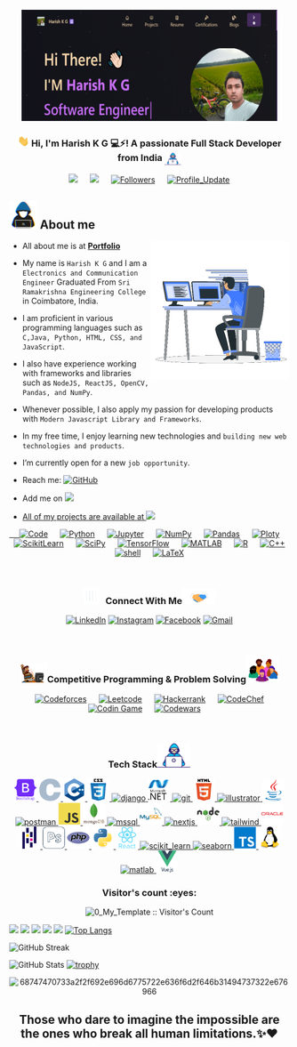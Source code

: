 <p align="center">  
  <img      src="https://github.com/kghthor/Personal-Portfolio/blob/master/src/images/profile.png" height="200"/>    
</p>    
   
<h3 align="center">    
    <img  src="https://github.com/kghthor/awesome-github-profile-readme-templates-main/blob/master/Gif%20Files/hello.gif" width="21"></a> Hi, I'm Harish K G 💻⚡! A passionate Full Stack Developer from India  <img align="center" alt="GIF" width="30"  src="https://github.com/kghthor/awesome-github-profile-readme-templates-main/blob/master/Gif%20Files/Developer.gif" width="36"/>
</h3>

<p align="center">
    &emsp;
    <a href="https://hits.seeyoufarm.com"><img src="https://hits.seeyoufarm.com/api/count/incr/badge.svg?url=https%3A%2F%2Fgithub.com%2F0_My_Template%2F%26title%3DProfile%2520Views&count_bg=%2379C83D&title_bg=%23555555&icon=counter-strike.svg&icon_color=%23E7E7E7&title=Profile+Views&edge_flat=false"/></a>
    &emsp;
    <a href="https://github.com/kghthor/kghthor/pulse" alt="Activity"><img src="https://img.shields.io/github/commit-activity/m/kghthor/kghthor" /></a>
    &emsp;
    <a href="https://github.com/kghthor?tab=followers"><img alt="Followers" src="https://img.shields.io/github/followers/kghthor?color=4C1&logo=github"></a>
    &emsp;
    <a href="https://github.com/kghthor/kghthor" target="_blank"><img alt="Profile_Update" src="https://img.shields.io/github/last-commit/kghthor/kghthor?label=Profile%20update&style=fflat-square"></a>
    &emsp;
</p> 



## <picture><img src = "https://github.com/kghthor/awesome-github-profile-readme-templates-main/blob/master/Gif%20Files/about_me.gif?raw=true" width = 50px></picture> About me
<picture> <img align="right" src="https://github.com/kghthor/awesome-github-profile-readme-templates-main/blob/master/Gif%20Files/programming.gif" width = 250px></picture>

- All about me is at **[Portfolio](https://kghthor.netlify.app/)**

- My name is `Harish K G` and I am a `Electronics and Communication Engineer` Graduated From `Sri Ramakrishna Engineering College` in Coimbatore, India.

- I am proficient in various programming languages such as `C,Java, Python, HTML, CSS, and JavaScript`.

- I also have experience working with frameworks and libraries such as `NodeJS, ReactJS, OpenCV, Pandas, and NumPy`.

- Whenever possible, I also apply my passion for developing products with `Modern Javascript Library and Frameworks`.

- In my free time, I enjoy learning new technologies and `building new web technologies and products`.

- I’m currently open for a new `job opportunity`.
  
- Reach me: <a href="mailto:harishindian123@gmail.com" target="_blank"><img alt="GitHub" src="https://img.shields.io/badge/-harishindian123@gmail.com-c14438?style=flat-square&logo=Gmail&logoColor=white"></a>

- Add me on <a href="https://www.linkedin.com/in/kghthor/" target="_blank"><img src="https://img.shields.io/badge/LinkedIn-green">

- All of my projects are available at <a href="https://github.com/kghthor/" target="_blank"><img src="https://img.shields.io/badge/Github-008080">

<p align="center">
    &emsp;
    <a href="https://github.com/kghthor?tab=repositories" target="_blank"><img alt="Code" src="https://img.shields.io/badge/-code-000000?style=flat-square&logo=Plex&logoColor=white"></a>
    &emsp;
    <a href="https://github.com/kghthor?tab=repositories&language=python" target="_blank"><img alt="Python" src="https://img.shields.io/badge/Python-FFD43B?style=flat-square&logo=python&logoColor=darkgreen"></a>
    &emsp;
    <a href="https://github.com/kghthor?tab=repositories&language=Jupyter Notebook" target="_blank"><img alt="Jupyter" src="https://img.shields.io/badge/Jupyter-F37626.svg?&style=flat-square&logo=Jupyter&logoColor=white"></a>
    &emsp;
    <a href="https://github.com/kghthor/09_Python_NumPy_Module" target="_blank"><img alt="NumPy" src="https://img.shields.io/badge/Numpy-777BB4?style=flat-square&logo=numpy&logoColor=white"></a>
    &emsp;
    <a href="https://github.com/kghthor/10_Python_Pandas_Module" target="_blank"><img alt="Pandas" src="https://img.shields.io/badge/Pandas-2C2D72?style=flat-square&logo=pandas&logoColor=white"></a>
    &emsp;
    <a href="https://github.com/kghthor/11_Python_Matplotlib_Module" target="_blank"><img alt="Ploty" src="https://img.shields.io/badge/Plotly-%233F4F75?style=flat-square&logo=plotly&logoColor=white"></a>
    &emsp;
    <a href="https://github.com/kghthor/Python_Decision_Tree_and_Random_Forest" target="_blank"><img alt="ScikitLearn" src="https://img.shields.io/badge/scikit_learn-F7931E?style=flat-square&logo=scikit-learn&logoColor=white"></a>
    &emsp;
    <a href="https://github.com/kghthor/93_Python_Data_Analytics_Projects" target="_blank"><img alt="SciPy" src="https://img.shields.io/badge/SciPy-%230C55A5?style=flat-square&logo=scipy&logoColor=white"></a>
    &emsp;
    <a href="https://github.com/kghthor/93_Python_Data_Analytics_Projects" target="_blank"><img alt="TensorFlow" src="https://img.shields.io/badge/TensorFlow-FF6F00?style=flat-square&logo=TensorFlow&logoColor=white"></a>
    &emsp;
    <a href="https://github.com/kghthor?tab=repositories&language=matlab" target="_blank"><img alt="MATLAB" src="https://img.shields.io/badge/-MATLAB-fb4f14?style=flat-square&logo=Mathworks&logoColor=white"></a>
    &emsp;
    <a href="https://github.com/kghthor?tab=repositories&language=r" target="_blank"><img alt="R" src="https://img.shields.io/badge/-R-276DC3?style=flat-square&logo=R&logoColor=white"></a>
    &emsp;
    <a href="https://github.com/kghthor?tab=repositories&language=c%2B%2B" target="_blank"><img alt="C++" src="https://img.shields.io/badge/-C%2B%2B-00599C?style=flat-square&logo=C%2B%2B&logoColor=white"></a>
    &emsp;
    <a href="https://github.com/kghthor?tab=repositories&language=shell" target="_blank"><img alt="shell" src="https://img.shields.io/badge/-shell-5391FE?style=flat-square&logo=PowerShell&logoColor=white"></a> 
    &emsp;
    <a href="https://github.com/kghthor?tab=repositories&language=TeX" target="_blank"><img alt="LaTeX" src="https://img.shields.io/badge/-LaTeX-008080?style=flat-square&logo=LaTeX&logoColor=white"></a>
    &emsp;
</p>
<br />

<div align="center">
<h3> <img src="https://github.com/kghthor/awesome-github-profile-readme-templates-main/blob/master/Gif%20Files/bar.gif" width="30" height="30" style="margin-right: 10px;">Connect With Me<img src="https://github.com/kghthor/awesome-github-profile-readme-templates-main/blob/master/Gif%20Files/Handshake.gif" width="60">
</h3> 
<p align="center">
    <a href="https://www.linkedin.com/in/kghthor" target="_blank"><img alt="LinkedIn" width="25px" src="https://github.com/TheDudeThatCode/TheDudeThatCode/blob/master/Assets/Linkedin.svg"></a>
    <a href="https://www.instagram.com/kghthor" target="_blank"><img alt="Instagram" width="25px" src="https://github.com/TheDudeThatCode/TheDudeThatCode/blob/master/Assets/Instagram.svg"></a>
    <a href="https://www.facebook.com/kgharish.kgharish" target="_blank"><img alt="Facebook" width="25px" src="https://upload.wikimedia.org/wikipedia/commons/5/51/Facebook_f_logo_%282019%29.svg"></a>
    <a href="mailto:playgod378@gmail.com" target="_blank"><img alt="Gmail" width="25px" src="https://github.com/TheDudeThatCode/TheDudeThatCode/blob/master/Assets/Gmail.svg"></a> 
</p></div> 
<br />
  

<div align="center">
<h3><picture> <img src = "https://github.com/kghthor/awesome-github-profile-readme-templates-main/blob/master/Gif%20Files/CP_PS.gif" width = 50px></picture>Competitive Programming & Problem Solving<img src="https://github.com/kghthor/awesome-github-profile-readme-templates-main/blob/master/Gif%20Files/colaborate.gif" width="60">
</h3>
<p align="center">
    &emsp;
    <a href=""><img alt = "Codeforces" src="https://img.shields.io/badge/CodeForces%20-%231F8ACB.svg?style=plastic&logo=codeforces&logoColor=white" /></a>	
  &emsp;
    <a href=https://leetcode.com/u/kghthor/><img alt = "Leetcode" src="https://img.shields.io/badge/LeetCode%20-%23FFA116.svg?style=plastic&logo=leetcode&logoColor=black" /></a>
  &emsp;
    <a href="https://www.hackerrank.com/profile/kghthor"><img alt = "Hackerrank" src="https://img.shields.io/badge/HackerRank-%232EC866.svg?style=plastic&logo=hackerrank&logoColor=black" /></a>
  &emsp;
    <a href="h"><img alt = "CodeChef" src="https://img.shields.io/badge/Codechef-%235B4638.svg?style=plastic&logo=codechef&logoColor=white" /></a>
  &emsp;
    <a href=""><img alt = "Codin Game" src="https://img.shields.io/badge/CodinGame-%23F2BB13.svg?&style=plastic&logo=codingame&logoColor=black" /></a>
  &emsp;
    <a href=""><img alt = "Codewars" src="https://img.shields.io/badge/CodeWars-%232EC866.svg?&style=plastic&logo=CodeWars&logoColor=black" /></a>
  &emsp;

</p></div>
<br />

<div align="center">
<h3> Tech Stack<img src="https://github.com/kghthor/awesome-github-profile-readme-templates-main/blob/master/Gif%20Files/Developer.gif" width="60">
</h3>
<p align="center"> <a href="https://getbootstrap.com" target="_blank" rel="noreferrer"> <img src="https://raw.githubusercontent.com/devicons/devicon/master/icons/bootstrap/bootstrap-plain-wordmark.svg" alt="bootstrap" width="40" height="40"/> </a> <a href="https://www.cprogramming.com/" target="_blank" rel="noreferrer"> <img src="https://raw.githubusercontent.com/devicons/devicon/master/icons/c/c-original.svg" alt="c" width="40" height="40"/> </a> <a href="https://www.w3schools.com/cpp/" target="_blank" rel="noreferrer"> <img src="https://raw.githubusercontent.com/devicons/devicon/master/icons/cplusplus/cplusplus-original.svg" alt="cplusplus" width="40" height="40"/> </a> <a href="https://www.w3schools.com/css/" target="_blank" rel="noreferrer"> <img src="https://raw.githubusercontent.com/devicons/devicon/master/icons/css3/css3-original-wordmark.svg" alt="css3" width="40" height="40"/> </a> <a href="https://www.djangoproject.com/" target="_blank" rel="noreferrer"> <img src="https://cdn.worldvectorlogo.com/logos/django.svg" alt="django" width="40" height="40"/> </a> <a href="https://dotnet.microsoft.com/" target="_blank" rel="noreferrer"> <img src="https://raw.githubusercontent.com/devicons/devicon/master/icons/dot-net/dot-net-original-wordmark.svg" alt="dotnet" width="40" height="40"/> </a> <a href="https://git-scm.com/" target="_blank" rel="noreferrer"> <img src="https://www.vectorlogo.zone/logos/git-scm/git-scm-icon.svg" alt="git" width="40" height="40"/> </a> <a href="https://www.w3.org/html/" target="_blank" rel="noreferrer"> <img src="https://raw.githubusercontent.com/devicons/devicon/master/icons/html5/html5-original-wordmark.svg" alt="html5" width="40" height="40"/> </a> <a href="https://www.adobe.com/in/products/illustrator.html" target="_blank" rel="noreferrer"> <img src="https://www.vectorlogo.zone/logos/adobe_illustrator/adobe_illustrator-icon.svg" alt="illustrator" width="40" height="40"/> </a> <a href="https://www.java.com" target="_blank" rel="noreferrer"> <img src="https://raw.githubusercontent.com/devicons/devicon/master/icons/java/java-original.svg" alt="java" width="40" height="40"/> </a><a href="https://postman.com" target="_blank" rel="noreferrer"> <img src="https://www.vectorlogo.zone/logos/getpostman/getpostman-icon.svg" alt="postman" width="40" height="40"/> </a> <a href="https://developer.mozilla.org/en-US/docs/Web/JavaScript" target="_blank" rel="noreferrer"> <img src="https://raw.githubusercontent.com/devicons/devicon/master/icons/javascript/javascript-original.svg" alt="javascript" width="40" height="40"/> </a> </a> <a href="https://www.mongodb.com/" target="_blank" rel="noreferrer"> <img src="https://raw.githubusercontent.com/devicons/devicon/master/icons/mongodb/mongodb-original-wordmark.svg" alt="mongodb" width="40" height="40"/> </a> <a href="https://www.microsoft.com/en-us/sql-server" target="_blank" rel="noreferrer"> <img src="https://www.svgrepo.com/show/303229/microsoft-sql-server-logo.svg" alt="mssql" width="40" height="40"/> </a> <a href="https://www.mysql.com/" target="_blank" rel="noreferrer"> <img src="https://raw.githubusercontent.com/devicons/devicon/master/icons/mysql/mysql-original-wordmark.svg" alt="mysql" width="40" height="40"/> </a> <a href="https://nextjs.org/" target="_blank" rel="noreferrer"> <img src="https://cdn.worldvectorlogo.com/logos/nextjs-2.svg" alt="nextjs" width="40" height="40"/> </a> <a href="https://nodejs.org" target="_blank" rel="noreferrer"> <img src="https://raw.githubusercontent.com/devicons/devicon/master/icons/nodejs/nodejs-original-wordmark.svg" alt="nodejs" width="40" height="40"/> </a><a href="https://tailwindcss.com/" target="_blank" rel="noreferrer"> <img src="https://www.vectorlogo.zone/logos/tailwindcss/tailwindcss-icon.svg" alt="tailwind" width="40" height="40"/> </a> <a href="https://www.oracle.com/" target="_blank" rel="noreferrer"> <img src="https://raw.githubusercontent.com/devicons/devicon/master/icons/oracle/oracle-original.svg" alt="oracle" width="40" height="40"/> </a> <a href="https://pandas.pydata.org/" target="_blank" rel="noreferrer"> <img src="https://raw.githubusercontent.com/devicons/devicon/2ae2a900d2f041da66e950e4d48052658d850630/icons/pandas/pandas-original.svg" alt="pandas" width="40" height="40"/> </a> <a href="https://www.photoshop.com/en" target="_blank" rel="noreferrer"> <img src="https://raw.githubusercontent.com/devicons/devicon/master/icons/photoshop/photoshop-line.svg" alt="photoshop" width="40" height="40"/> </a> <a href="https://www.php.net" target="_blank" rel="noreferrer"> <img src="https://raw.githubusercontent.com/devicons/devicon/master/icons/php/php-original.svg" alt="php" width="40" height="40"/> </a> <a href="https://www.python.org" target="_blank" rel="noreferrer"> <img src="https://raw.githubusercontent.com/devicons/devicon/master/icons/python/python-original.svg" alt="python" width="40" height="40"/> </a> <a href="https://reactjs.org/" target="_blank" rel="noreferrer"> <img src="https://raw.githubusercontent.com/devicons/devicon/master/icons/react/react-original-wordmark.svg" alt="react" width="40" height="40"/> </a> <a href="https://scikit-learn.org/" target="_blank" rel="noreferrer"> <img src="https://upload.wikimedia.org/wikipedia/commons/0/05/Scikit_learn_logo_small.svg" alt="scikit_learn" width="40" height="40"/> </a> <a href="https://seaborn.pydata.org/" target="_blank" rel="noreferrer"> <img src="https://seaborn.pydata.org/_images/logo-mark-lightbg.svg" alt="seaborn" width="40" height="40"/> </a> <a href="https://www.typescriptlang.org/" target="_blank" rel="noreferrer"> <img src="https://raw.githubusercontent.com/devicons/devicon/master/icons/typescript/typescript-original.svg" alt="typescript" width="40" height="40"/> </a><a href="https://www.linux.org/" target="_blank" rel="noreferrer"> <img src="https://raw.githubusercontent.com/devicons/devicon/master/icons/linux/linux-original.svg" alt="linux" width="40" height="40"/> </a> <a href="https://www.mathworks.com/" target="_blank" rel="noreferrer"> <img src="https://upload.wikimedia.org/wikipedia/commons/2/21/Matlab_Logo.png" alt="matlab" width="40" height="40"/> </a> <a href="https://vuejs.org/" target="_blank" rel="noreferrer"> <img src="https://raw.githubusercontent.com/devicons/devicon/master/icons/vuejs/vuejs-original-wordmark.svg" alt="vuejs" width="40" height="40"/> </a> </p></div>
 
<div align="center">
  <h3 align="center">Visitor's count :eyes:</h3>
<p align="center"><img src="https://profile-counter.glitch.me/{0_My_Template}/count.svg" alt="0_My_Template :: Visitor's Count" /></p>
</div>
    
![](http://github-profile-summary-cards.vercel.app/api/cards/profile-details?username=kghthor&theme=2077)
![](http://github-profile-summary-cards.vercel.app/api/cards/repos-per-language?username=kghthor&theme=2077)
![](http://github-profile-summary-cards.vercel.app/api/cards/most-commit-language?username=kghthor&theme=2077)
![](http://github-profile-summary-cards.vercel.app/api/cards/stats?username=kghthor&theme=2077)
![](http://github-profile-summary-cards.vercel.app/api/cards/productive-time?username=kghthor&theme=2077&utcOffset=6)
[![Top Langs](https://github-readme-stats.vercel.app/api/top-langs/?username=kghthor&layout=compact&theme=algolia&langs_count=20&hide_border=true)](https://github.com/kghthor/github-readme-stats)

![GitHub Streak](https://github-readme-streak-stats.herokuapp.com/?user=kghthor&theme=dark)



![GitHub Stats](https://github-readme-stats.vercel.app/api?username=kghthor&show_icons=true&theme=dark)
[![trophy](https://github-profile-trophy.vercel.app/?username=kghthor&theme=dracula)](https://github.com/kghthor/github-profile-trophy)
<br /> 
<div align='center'>
  
![68747470733a2f2f692e696d6775722e636f6d2f646b31494737322e676966](https://user-images.githubusercontent.com/68494604/116209755-d90a6180-a75f-11eb-92ef-650bd533e0da.gif)

## <b>Those who dare to imagine the impossible are the ones who break all human limitations.✨❤</b>

</div>
